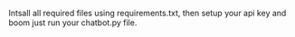 Intsall all required files using requirements.txt, 
then setup your api key and boom just run your chatbot.py file. 
